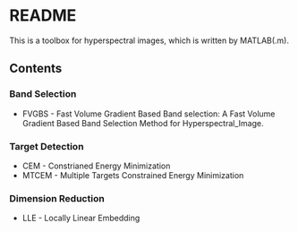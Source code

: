 # README
This is a toolbox for hyperspectral images, which is written by MATLAB(.m).

## Contents

### Band Selection
- FVGBS - Fast Volume Gradient Based Band selection: A Fast Volume Gradient Based Band Selection Method for Hyperspectral_Image.

### Target Detection

- CEM - Constrianed Energy Minimization 
- MTCEM - Multiple Targets Constrained Energy Minimization 

### Dimension Reduction
- LLE - Locally Linear Embedding